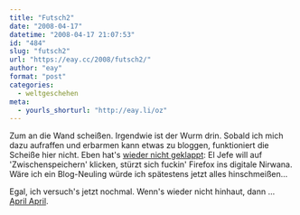 ```yaml
---
title: "Futsch2"
date: "2008-04-17"
datetime: "2008-04-17 21:07:53"
id: "484"
slug: "futsch2"
url: "https://eay.cc/2008/futsch2/"
author: "eay"
format: "post"
categories:
  - weltgeschehen
meta:
  - yourls_shorturl: "http://eay.li/oz"
---
```


Zum an die Wand scheißen. Irgendwie ist der Wurm drin. Sobald ich mich dazu aufraffen und erbarmen kann etwas zu bloggen, funktioniert die Scheiße hier nicht. Eben hat's [wieder nicht geklappt](//eay.cc/2008/futsch/): El Jefe will auf 'Zwischenspeichern' klicken, stürzt sich fuckin' Firefox ins digitale Nirwana. Wäre ich ein Blog-Neuling würde ich spätestens jetzt alles hinschmeißen...

Egal, ich versuch's jetzt nochmal. Wenn's wieder nicht hinhaut, dann ... [April April](//eay.cc/2008/ende/).
